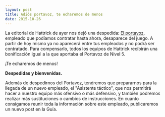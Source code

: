 ```yaml
---
layout: post
title: Adiós portavoz, te echaremos de menos
date: 2015-10-26
---
```

La editorial de Hattrick de ayer nos dejó una despedida: [El portavoz](portavoz-en-hattrick), empleado que podíamos contratar hasta ahora, desaparece del juego. A partir de hoy mismo ya no aparecerá entre tus empleados y no podrá ser contratado. Para compensarlo, todos los equipos de Hattrick recibirán una bonificación igual a la que aportaba el Portavoz de Nivel 5.

¡Te echaremos de menos!

**Despedidas y bienvenidas.**

Además de despedirnos del Portavoz, tendremos que prepararnos para la llegada de un nuevo empleado, el "Asistente táctico", que nos permitirá hacer a nuestro equipo más ofensivo o más defensivo, y también podremos realizar más sustituciones o cambios de instrucciones. En cuanto consigamos reunir toda la información sobre este empleado, publicaremos un nuevo post en la Guía.
